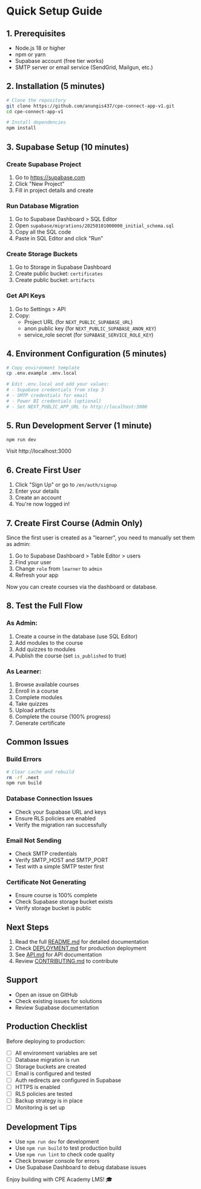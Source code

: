 # Quick Setup Guide

## 1. Prerequisites

- Node.js 18 or higher
- npm or yarn
- Supabase account (free tier works)
- SMTP server or email service (SendGrid, Mailgun, etc.)

## 2. Installation (5 minutes)

```bash
# Clone the repository
git clone https://github.com/anungis437/cpe-connect-app-v1.git
cd cpe-connect-app-v1

# Install dependencies
npm install
```

## 3. Supabase Setup (10 minutes)

### Create Supabase Project
1. Go to https://supabase.com
2. Click "New Project"
3. Fill in project details and create

### Run Database Migration
1. Go to Supabase Dashboard > SQL Editor
2. Open `supabase/migrations/20250101000000_initial_schema.sql`
3. Copy all the SQL code
4. Paste in SQL Editor and click "Run"

### Create Storage Buckets
1. Go to Storage in Supabase Dashboard
2. Create public bucket: `certificates`
3. Create public bucket: `artifacts`

### Get API Keys
1. Go to Settings > API
2. Copy:
   - Project URL (for `NEXT_PUBLIC_SUPABASE_URL`)
   - anon public key (for `NEXT_PUBLIC_SUPABASE_ANON_KEY`)
   - service_role secret (for `SUPABASE_SERVICE_ROLE_KEY`)

## 4. Environment Configuration (5 minutes)

```bash
# Copy environment template
cp .env.example .env.local

# Edit .env.local and add your values:
# - Supabase credentials from step 3
# - SMTP credentials for email
# - Power BI credentials (optional)
# - Set NEXT_PUBLIC_APP_URL to http://localhost:3000
```

## 5. Run Development Server (1 minute)

```bash
npm run dev
```

Visit http://localhost:3000

## 6. Create First User

1. Click "Sign Up" or go to `/en/auth/signup`
2. Enter your details
3. Create an account
4. You're now logged in!

## 7. Create First Course (Admin Only)

Since the first user is created as a "learner", you need to manually set them as admin:

1. Go to Supabase Dashboard > Table Editor > users
2. Find your user
3. Change `role` from `learner` to `admin`
4. Refresh your app

Now you can create courses via the dashboard or database.

## 8. Test the Full Flow

### As Admin:
1. Create a course in the database (use SQL Editor)
2. Add modules to the course
3. Add quizzes to modules
4. Publish the course (set `is_published` to true)

### As Learner:
1. Browse available courses
2. Enroll in a course
3. Complete modules
4. Take quizzes
5. Upload artifacts
6. Complete the course (100% progress)
7. Generate certificate

## Common Issues

### Build Errors
```bash
# Clear cache and rebuild
rm -rf .next
npm run build
```

### Database Connection Issues
- Check your Supabase URL and keys
- Ensure RLS policies are enabled
- Verify the migration ran successfully

### Email Not Sending
- Check SMTP credentials
- Verify SMTP_HOST and SMTP_PORT
- Test with a simple SMTP tester first

### Certificate Not Generating
- Ensure course is 100% complete
- Check Supabase storage bucket exists
- Verify storage bucket is public

## Next Steps

1. Read the full [README.md](README.md) for detailed documentation
2. Check [DEPLOYMENT.md](DEPLOYMENT.md) for production deployment
3. See [API.md](API.md) for API documentation
4. Review [CONTRIBUTING.md](CONTRIBUTING.md) to contribute

## Support

- Open an issue on GitHub
- Check existing issues for solutions
- Review Supabase documentation

## Production Checklist

Before deploying to production:

- [ ] All environment variables are set
- [ ] Database migration is run
- [ ] Storage buckets are created
- [ ] Email is configured and tested
- [ ] Auth redirects are configured in Supabase
- [ ] HTTPS is enabled
- [ ] RLS policies are tested
- [ ] Backup strategy is in place
- [ ] Monitoring is set up

## Development Tips

- Use `npm run dev` for development
- Use `npm run build` to test production build
- Use `npm run lint` to check code quality
- Check browser console for errors
- Use Supabase Dashboard to debug database issues

Enjoy building with CPE Academy LMS! 🎓
